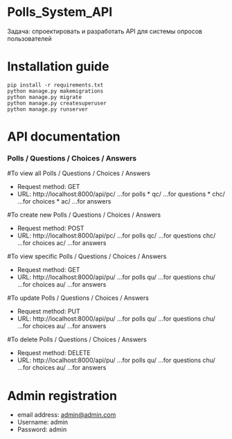 # Polls_System_API
Задача: спроектировать и разработать API для системы опросов пользователей

# Installation guide
  ```
  pip install -r requirements.txt
  python manage.py makemigrations
  python manage.py migrate
  python manage.py createsuperuser
  python manage.py runserver
  ```
# API documentation

### Polls / Questions / Choices / Answers
#To view all Polls / Questions / Choices / Answers
* Request method: GET
* URL: http://localhost:8000/api/pc/ ...for polls
                             *  qc/ ...for questions
                             *  chc/ ...for choices
                             *  ac/ ...for answers

#To create new Polls / Questions / Choices / Answers
* Request method: POST
* URL: http://localhost:8000/api/pc/ ...for polls
                                 qc/ ...for questions
                                 chc/ ...for choices
                                 ac/ ...for answers

#To view specific Polls / Questions / Choices / Answers
* Request method: GET
* URL: http://localhost:8000/api/pu/ ...for polls
                                 qu/ ...for questions
                                 chu/ ...for choices
                                 au/ ...for answers

#To update Polls / Questions / Choices / Answers
* Request method: PUT
* URL: http://localhost:8000/api/pu/ ...for polls
                                 qu/ ...for questions
                                 chu/ ...for choices
                                 au/ ...for answers

#To delete Polls / Questions / Choices / Answers
* Request method: DELETE
* URL: http://localhost:8000/api/pu/ ...for polls
                                 qu/ ...for questions
                                 chu/ ...for choices
                                 au/ ...for answers
  
# Admin registration
* email address: admin@admin.com
* Username: admin
* Password: admin
